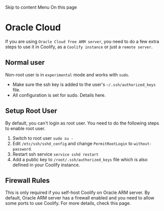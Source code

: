 Skip to content
Menu
On this page
# Oracle Cloud ​
If you are using `Oracle Cloud free ARM server`, you need to do a few extra steps to use it in Coolify, as a `Coolify instance` or just a `remote server`.
## Normal user ​
Non-root user is in `experimental` mode and works with `sudo`.
  * Make sure the ssh key is added to the user's `~/.ssh/authorized_keys` file.
  * All configuration is set for sudo. Details here.


## Setup Root User ​
By default, you can't login as root user. You need to do the following steps to enable root user.
  1. Switch to root user `sudo su -`
  2. Edit `/etc/ssh/sshd_config` and change `PermitRootLogin` to `without-password`.
  3. Restart ssh service `service sshd restart`
  4. Add a public key to `/root/.ssh/authorized_keys` file which is also defined in your Coolify instance.


## Firewall Rules ​
This is only required if you self-host Coolify on Oracle ARM server.
By default, Oracle ARM server has a firewall enabled and you need to allow some ports to use Coolify.
For more details, check this page.
